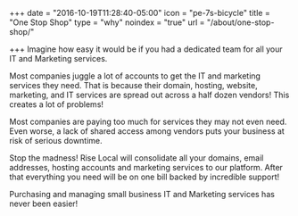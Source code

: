 +++
date = "2016-10-19T11:28:40-05:00"
icon = "pe-7s-bicycle"
title = "One Stop Shop"
type = "why"
noindex = "true"
url = "/about/one-stop-shop/"

+++
Imagine how easy it would be if you had a dedicated team for all your IT and Marketing services.
<!--more-->

Most companies juggle a lot of accounts to get the IT and marketing services they need. That is because their domain, hosting, website, marketing, and IT services are spread out across a half dozen vendors! This creates a lot of problems!

Most companies are paying too much for services they may not even need. Even worse, a lack of shared access among vendors puts your business at risk of serious downtime.

Stop the madness! Rise Local will consolidate all your domains, email addresses, hosting accounts and marketing services to our platform. After that everything you need will be on one bill backed by incredible support!

Purchasing and managing small business IT and Marketing services has never been easier!
